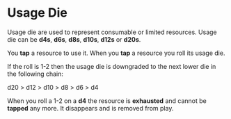# Usage Die

Usage die are used to represent consumable or limited resources. Usage die can be **d4s**, **d6s**, **d8s**, **d10s**, **d12s** or **d20s**.

You **tap** a resource to use it. When you **tap** a resource you roll its usage die.

If the roll is 1-2 then the usage die is downgraded to the next lower die in the following chain:

d20 > d12 > d10 > d8 > d6 > d4

When you roll a 1-2 on a **d4** the resource is **exhausted** and cannot be **tapped** any more. It disappears and is removed from play.

